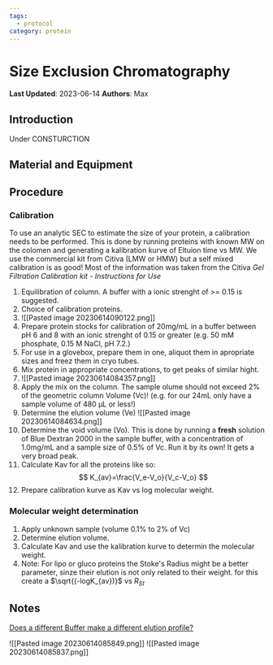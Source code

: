 ```yaml
---
tags:
  - protocol
category: protein
---
```

# Size Exclusion Chromatography

**Last Updated**: 2023-06-14
**Authors**: Max

## Introduction
Under CONSTURCTION


## Material and Equipment


## Procedure

### Calibration
To use an analytic SEC to estimate the size of your protein, a calibration needs to be performed. This is done by running proteins with known MW on the colomen and generating a kalibration kurve of Eltuion time vs MW. We use the commercial kit from Citiva (LMW or HMW) but a self mixed calibration is as good! Most of the information was taken from the Citiva *Gel Filtration Calibration kit - Instructions for Use*
1. Equilibration of column. A buffer with a ionic strenght of >= 0.15 is suggested. 
1. Choice of calibration proteins.
2. ![[Pasted image 20230614090122.png]]
3. Prepare protein stocks for calibration of 20mg/mL in a buffer between pH 6 and 8 with an ionic strenght of 0.15 or greater (e.g. 50 mM phosphate, 0.15 M NaCl, pH 7.2.)
4. For use in a glovebox, prepare them in one, aliquot them in apropriate sizes and freez them in cryo tubes.
5. Mix protein in appropriate concentrations, to get peaks of similar hight. 
6. ![[Pasted image 20230614084357.png]]
7. Apply the mix on the column. The sample olume should not exceed 2% of the geometric column Volume (Vc)! (e.g. for our 24mL only have a sample volume of 480 µL or less!)
8. Determine the elution volume (Ve)
![[Pasted image 20230614084634.png]]
7. Determine the void volume (Vo). This is done by running a **fresh** solution of Blue Dextran 2000 in the sample buffer, with a concentration of 1.0mg/mL and a sample size of 0.5% of Vc. Run it by its own! It gets a very broad peak.
8. Calculate Kav for all the proteins like so:
$$
K_{av}=\frac{V_e-V_o}{V_c-V_o}
$$
9. Prepare calibration kurve as Kav vs log molecular weight.

### Molecular weight determination
1. Apply unknown sample (volume 0.1% to 2% of Vc)
2. Determine elution volume.
3. Calculate Kav and use the kalibration kurve to determin the molecular weight.
4. Note: For lipo or gluco proteins the Stoke's Radius might be a better parameter, sinze their elution is not only related to their weight. for this create a $\sqrt{(-logK_{av})}$ vs $R_{St}$ 

## Notes

[Does a different Buffer make a different elution profile?](https://www.cytivalifesciences.com/en/us/solutions/protein-research/knowledge-center/protein-purification-methods/how-buffer-ph-and-nacl-affect-size-exclusion-chromatography)

![[Pasted image 20230614085849.png]]
![[Pasted image 20230614085837.png]]